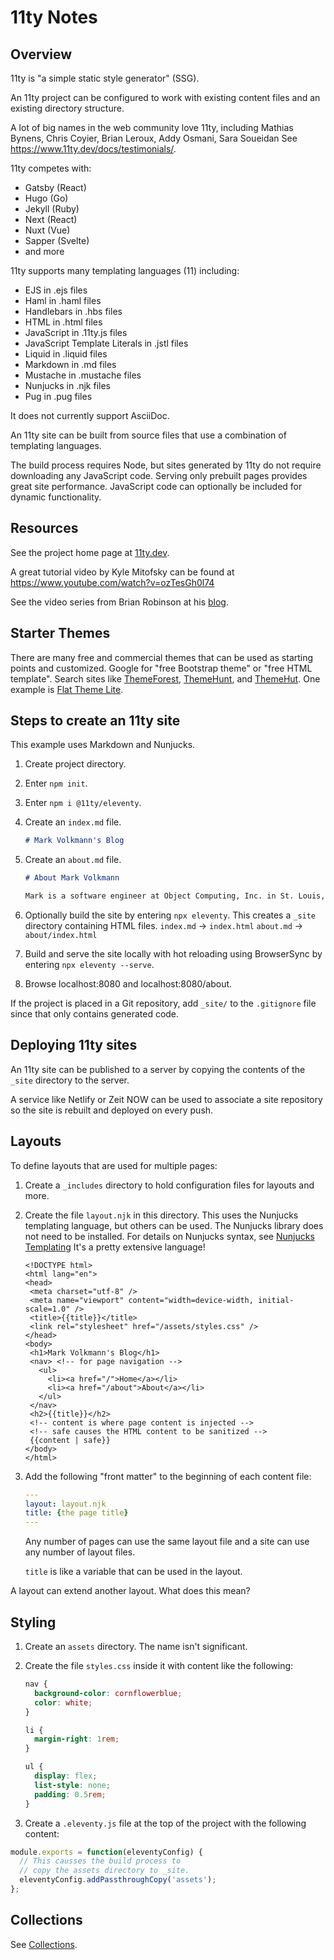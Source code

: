# 11ty Notes

## Overview

11ty is "a simple static style generator" (SSG).

An 11ty project can be configured to work with
existing content files and an existing directory structure.

A lot of big names in the web community love 11ty, including
Mathias Bynens, Chris Coyier, Brian Leroux, Addy Osmani, Sara Soueidan
See https://www.11ty.dev/docs/testimonials/.

11ty competes with:

- Gatsby (React)
- Hugo (Go)
- Jekyll (Ruby)
- Next (React)
- Nuxt (Vue)
- Sapper (Svelte)
- and more

11ty supports many templating languages (11) including:

- EJS in .ejs files
- Haml in .haml files
- Handlebars in .hbs files
- HTML in .html files
- JavaScript in .11ty.js files
- JavaScript Template Literals in .jstl files
- Liquid in .liquid files
- Markdown in .md files
- Mustache in .mustache files
- Nunjucks in .njk files
- Pug in .pug files

It does not currently support AsciiDoc.

An 11ty site can be built from source files
that use a combination of templating languages.

The build process requires Node, but sites generated by 11ty
do not require downloading any JavaScript code.
Serving only prebuilt pages provides great site performance.
JavaScript code can optionally be included for dynamic functionality.

## Resources

See the project home page at [11ty.dev](http://11ty.dev).

A great tutorial video by Kyle Mitofsky can be found at
https://www.youtube.com/watch?v=ozTesGh0l74

See the video series from Brian Robinson at his
[blog](https://bryanlrobinson.com/blog/create-11ty-theme-from-static-html-template/).

## Starter Themes

There are many free and commercial themes
that can be used as starting points and customized.
Google for "free Bootstrap theme" or "free HTML template".
Search sites like [ThemeForest](https://themeforest.net/),
[ThemeHunt](https://themehunt.com/),
and [ThemeHut](https://themehut.blogspot.com/).
One example is [Flat Theme Lite](https://themehunt.com/item/1524965-flat-theme-lite-free-responsive-multipurpose-site-template).

## Steps to create an 11ty site

This example uses Markdown and Nunjucks.

1. Create project directory.
1. Enter `npm init`.
1. Enter `npm i @11ty/eleventy`.
1. Create an `index.md` file.

   ```md
   # Mark Volkmann's Blog
   ```

1. Create an `about.md` file.

   ```md
   # About Mark Volkmann

   Mark is a software engineer at Object Computing, Inc. in St. Louis, Missouri.
   ```

1. Optionally build the site by entering `npx eleventy`.
   This creates a `_site` directory containing HTML files.
   `index.md` -> `index.html`
   `about.md` -> `about/index.html`

1. Build and serve the site locally
   with hot reloading using BrowserSync by entering
   `npx eleventy --serve`.

1. Browse localhost:8080 and localhost:8080/about.

If the project is placed in a Git repository,
add `_site/` to the `.gitignore` file
since that only contains generated code.

## Deploying 11ty sites

An 11ty site can be published to a server
by copying the contents of the `_site` directory
to the server.

A service like Netlify or Zeit NOW can be used
to associate a site repository so
the site is rebuilt and deployed on every push.

## Layouts

To define layouts that are used for multiple pages:

1. Create a `_includes` directory to hold configuration files
   for layouts and more.

1. Create the file `layout.njk` in this directory.
   This uses the Nunjucks templating language, but others can be used.
   The Nunjucks library does not need to be installed.
   For details on Nunjucks syntax, see
   [Nunjucks Templating](https://mozilla.github.io/nunjucks/templating.html)
   It's a pretty extensive language!

   ```njk
   <!DOCTYPE html>
   <html lang="en">
   <head>
    <meta charset="utf-8" />
    <meta name="viewport" content="width=device-width, initial-scale=1.0" />
    <title>{{title}}</title>
    <link rel="stylesheet" href="/assets/styles.css" />
   </head>
   <body>
    <h1>Mark Volkmann's Blog</h1>
    <nav> <!-- for page navigation -->
      <ul>
        <li><a href="/">Home</a></li>
        <li><a href="/about">About</a></li>
      </ul>
    </nav>
    <h2>{{title}}</h2>
    <!-- content is where page content is injected -->
    <!-- safe causes the HTML content to be sanitized -->
    {{content | safe}}
   </body>
   </html>
   ```

1. Add the following "front matter" to the beginning of each content file:

   ```yaml
   ---
   layout: layout.njk
   title: {the page title}
   ---

   ```

   Any number of pages can use the same layout file
   and a site can use any number of layout files.

   `title` is like a variable that can be used in the layout.

A layout can extend another layout.
What does this mean?

## Styling

1. Create an `assets` directory.
   The name isn't significant.

1. Create the file `styles.css` inside it
   with content like the following:

   ```css
   nav {
     background-color: cornflowerblue;
     color: white;
   }

   li {
     margin-right: 1rem;
   }

   ul {
     display: flex;
     list-style: none;
     padding: 0.5rem;
   }
   ```

1. Create a `.eleventy.js` file at the top of the project with the following content:

```js
module.exports = function(eleventyConfig) {
  // This causses the build process to
  // copy the assets directory to _site.
  eleventyConfig.addPassthroughCopy('assets');
};
```

## Collections

See [Collections](https://www.11ty.dev/docs/collections/).
